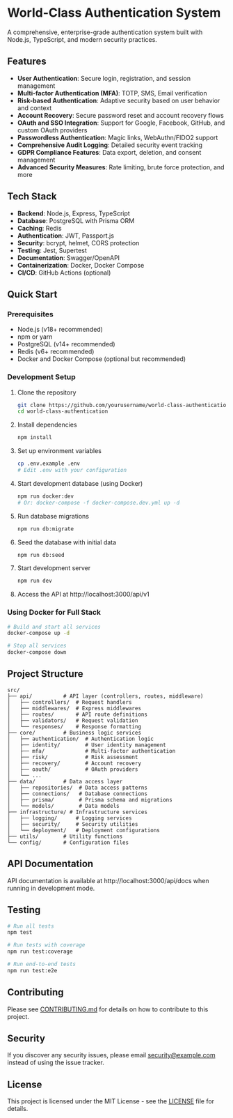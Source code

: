 # World-Class Authentication System

A comprehensive, enterprise-grade authentication system built with Node.js, TypeScript, and modern security practices.

## Features

- **User Authentication**: Secure login, registration, and session management
- **Multi-factor Authentication (MFA)**: TOTP, SMS, Email verification
- **Risk-based Authentication**: Adaptive security based on user behavior and context
- **Account Recovery**: Secure password reset and account recovery flows
- **OAuth and SSO Integration**: Support for Google, Facebook, GitHub, and custom OAuth providers
- **Passwordless Authentication**: Magic links, WebAuthn/FIDO2 support
- **Comprehensive Audit Logging**: Detailed security event tracking
- **GDPR Compliance Features**: Data export, deletion, and consent management
- **Advanced Security Measures**: Rate limiting, brute force protection, and more

## Tech Stack

- **Backend**: Node.js, Express, TypeScript
- **Database**: PostgreSQL with Prisma ORM
- **Caching**: Redis
- **Authentication**: JWT, Passport.js
- **Security**: bcrypt, helmet, CORS protection
- **Testing**: Jest, Supertest
- **Documentation**: Swagger/OpenAPI
- **Containerization**: Docker, Docker Compose
- **CI/CD**: GitHub Actions (optional)

## Quick Start

### Prerequisites

- Node.js (v18+ recommended)
- npm or yarn
- PostgreSQL (v14+ recommended)
- Redis (v6+ recommended)
- Docker and Docker Compose (optional but recommended)

### Development Setup

1. Clone the repository
   ```bash
   git clone https://github.com/yourusername/world-class-authentication.git
   cd world-class-authentication
   ```

2. Install dependencies
   ```bash
   npm install
   ```

3. Set up environment variables
   ```bash
   cp .env.example .env
   # Edit .env with your configuration
   ```

4. Start development database (using Docker)
   ```bash
   npm run docker:dev
   # Or: docker-compose -f docker-compose.dev.yml up -d
   ```

5. Run database migrations
   ```bash
   npm run db:migrate
   ```

6. Seed the database with initial data
   ```bash
   npm run db:seed
   ```

7. Start development server
   ```bash
   npm run dev
   ```

8. Access the API at http://localhost:3000/api/v1

### Using Docker for Full Stack

```bash
# Build and start all services
docker-compose up -d

# Stop all services
docker-compose down
```

## Project Structure

```
src/
├── api/          # API layer (controllers, routes, middleware)
│   ├── controllers/  # Request handlers
│   ├── middlewares/  # Express middlewares
│   ├── routes/       # API route definitions
│   ├── validators/   # Request validation
│   └── responses/    # Response formatting
├── core/         # Business logic services
│   ├── authentication/  # Authentication logic
│   ├── identity/        # User identity management
│   ├── mfa/             # Multi-factor authentication
│   ├── risk/            # Risk assessment
│   ├── recovery/        # Account recovery
│   ├── oauth/           # OAuth providers
│   └── ...
├── data/         # Data access layer
│   ├── repositories/  # Data access patterns
│   ├── connections/   # Database connections
│   ├── prisma/        # Prisma schema and migrations
│   └── models/        # Data models
├── infrastructure/ # Infrastructure services
│   ├── logging/      # Logging services
│   ├── security/     # Security utilities
│   └── deployment/   # Deployment configurations
├── utils/        # Utility functions
└── config/       # Configuration files
```

## API Documentation

API documentation is available at http://localhost:3000/api/docs when running in development mode.

## Testing

```bash
# Run all tests
npm test

# Run tests with coverage
npm run test:coverage

# Run end-to-end tests
npm run test:e2e
```

## Contributing

Please see [CONTRIBUTING.md](CONTRIBUTING.md) for details on how to contribute to this project.

## Security

If you discover any security issues, please email security@example.com instead of using the issue tracker.

## License

This project is licensed under the MIT License - see the [LICENSE](LICENSE) file for details.
